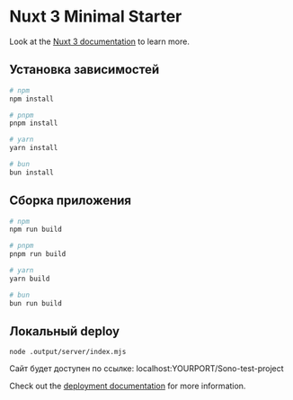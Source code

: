 # Nuxt 3 Minimal Starter

Look at the [Nuxt 3 documentation](https://nuxt.com/docs/getting-started/introduction) to learn more.

## Установка зависимостей

```bash
# npm
npm install

# pnpm
pnpm install

# yarn
yarn install

# bun
bun install
```
## Сборка приложения

```bash
# npm
npm run build

# pnpm
pnpm run build

# yarn
yarn build

# bun
bun run build
```
## Локальный deploy

```
node .output/server/index.mjs  
```

Сайт будет доступен по ссылке: localhost:YOURPORT/Sono-test-project

Check out the [deployment documentation](https://nuxt.com/docs/getting-started/deployment) for more information.
